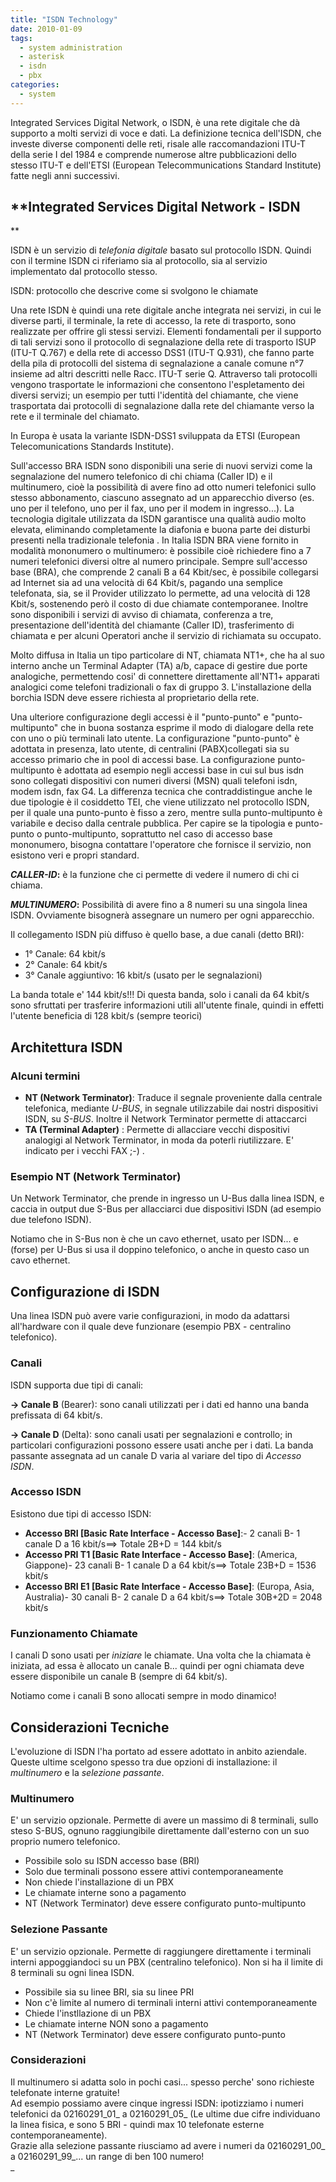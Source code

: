 ```yaml
---
title: "ISDN Technology"
date: 2010-01-09
tags:
  - system administration
  - asterisk
  - isdn
  - pbx
categories:
  - system
---
```

Integrated Services Digital Network, o ISDN, è una rete digitale che dà supporto a molti servizi di voce e dati. La definizione tecnica dell'ISDN, che investe diverse componenti delle reti, risale alle raccomandazioni ITU-T della serie I del 1984 e comprende numerose altre pubblicazioni dello stesso ITU-T e dell'ETSI (European Telecommunications Standard Institute) fatte negli anni successivi.

<!-- truncate -->

## **Integrated Services Digital Network - ISDN

**

ISDN è un servizio di _telefonia digitale_ basato sul protocollo ISDN. Quindi con il termine ISDN ci riferiamo sia al protocollo, sia al servizio implementato dal protocollo stesso.

ISDN: protocollo che descrive come si svolgono le chiamate

Una rete ISDN è quindi una rete digitale anche integrata nei servizi, in cui le diverse parti, il terminale, la rete di accesso, la rete di trasporto, sono realizzate per offrire gli stessi servizi. Elementi fondamentali per il supporto di tali servizi sono il protocollo di segnalazione della rete di trasporto ISUP (ITU-T Q.767) e della rete di accesso DSS1 (ITU-T Q.931), che fanno parte della pila di protocolli del sistema di segnalazione a canale comune n°7 insieme ad altri descritti nelle Racc. ITU-T serie Q. Attraverso tali protocolli vengono trasportate le informazioni che consentono l'espletamento dei diversi servizi; un esempio per tutti l'identità del chiamante, che viene trasportata dai protocolli di segnalazione dalla rete del chiamante verso la rete e il terminale del chiamato.

In Europa è usata la variante ISDN-DSS1 sviluppata da ETSI (European Telecomunications Standards Institute).

Sull'accesso BRA ISDN sono disponibili una serie di nuovi servizi come la segnalazione del numero telefonico di chi chiama (Caller ID) e il multinumero, cioè la possibilità di avere fino ad otto numeri telefonici sullo stesso abbonamento, ciascuno assegnato ad un apparecchio diverso (es. uno per il telefono, uno per il fax, uno per il modem in ingresso...). La tecnologia digitale utilizzata da ISDN garantisce una qualità audio molto elevata, eliminando completamente la diafonia e buona parte dei disturbi presenti nella tradizionale telefonia . In Italia ISDN BRA viene fornito in modalità mononumero o multinumero: è possibile cioè richiedere fino a 7 numeri telefonici diversi oltre al numero principale. Sempre sull'accesso base (BRA), che comprende 2 canali B a 64 Kbit/sec, è possibile collegarsi ad Internet sia ad una velocità di 64 Kbit/s, pagando una semplice telefonata, sia, se il Provider utilizzato lo permette, ad una velocità di 128 Kbit/s, sostenendo però il costo di due chiamate contemporanee. Inoltre sono disponibili i servizi di avviso di chiamata, conferenza a tre, presentazione dell'identità del chiamante (Caller ID), trasferimento di chiamata e per alcuni Operatori anche il servizio di richiamata su occupato.

Molto diffusa in Italia un tipo particolare di NT, chiamata NT1+, che ha al suo interno anche un Terminal Adapter (TA) a/b, capace di gestire due porte analogiche, permettendo cosi' di connettere direttamente all'NT1+ apparati analogici come telefoni tradizionali o fax di gruppo 3. L'installazione della borchia ISDN deve essere richiesta al proprietario della rete.

Una ulteriore configurazione degli accessi è il "punto-punto" e "punto-multipunto" che in buona sostanza esprime il modo di dialogare della rete con uno o più terminali lato utente. La configurazione "punto-punto" è adottata in presenza, lato utente, di centralini (PABX)collegati sia su accesso primario che in pool di accessi base. La configurazione punto-multipunto è adottata ad esempio negli accessi base in cui sul bus isdn sono collegati dispositivi con numeri diversi (MSN) quali telefoni isdn, modem isdn, fax G4. La differenza tecnica che contraddistingue anche le due tipologie è il cosiddetto TEI, che viene utilizzato nel protocollo ISDN, per il quale una punto-punto è fisso a zero, mentre sulla punto-multipunto è variabile e deciso dalla centrale pubblica. Per capire se la tipologia e punto-punto o punto-multipunto, soprattutto nel caso di accesso base mononumero, bisogna contattare l'operatore che fornisce il servizio, non esistono veri e propri standard.

**_CALLER-ID_:** è la funzione che ci permette di vedere il numero di chi ci chiama.

**_MULTINUMERO_:** Possibilità di avere fino a 8 numeri su una singola linea ISDN. Ovviamente bisognerà assegnare un numero per ogni apparecchio.

Il collegamento ISDN più diffuso è quello base, a due canali (detto BRI):

  * 1° Canale: 64 kbit/s
  * 2° Canale: 64 kbit/s
  * 3° Canale aggiuntivo: 16 kbit/s (usato per le segnalazioni)

La banda totale e' 144 kbit/s!!! Di questa banda, solo i canali da 64 kbit/s sono sfruttati per trasferire informazioni utili all'utente finale, quindi in effetti l'utente beneficia di 128 kbit/s (sempre teorici)

## Architettura ISDN

### Alcuni termini

  * **NT (Network Terminator)**: Traduce il segnale proveniente dalla centrale telefonica, mediante _U-BUS_, in segnale utilizzabile dai nostri dispositivi ISDN, su _S-BUS_. Inoltre il Network Terminator permette di attaccarci
  * **TA (Terminal Adapter)** : Permette di allacciare vecchi dispositivi analogigi al Network Terminator, in moda da poterli riutilizzare. E' indicato per i vecchi FAX ;-) .

### Esempio NT (Network Terminator)

Un Network Terminator, che prende in ingresso un U-Bus dalla linea ISDN, e caccia in output due S-Bus per allacciarci due dispositivi ISDN (ad esempio due telefono ISDN).

Notiamo che in S-Bus non è che un cavo ethernet, usato per ISDN... e (forse) per U-Bus si usa il doppino telefonico, o anche in questo caso un cavo ethernet.

## Configurazione di ISDN

Una linea ISDN può avere varie configurazioni, in modo da adattarsi all'hardware con il quale deve funzionare (esempio PBX - centralino telefonico).

### Canali

ISDN supporta due tipi di canali:

**-> Canale B** (Bearer): sono canali utilizzati per i dati ed hanno una banda prefissata di 64 kbit/s.

**-> Canale D** (Delta): sono canali usati per segnalazioni e controllo; in particolari configurazioni possono essere usati anche per i dati. La banda passante assegnata ad un canale D varia al variare del tipo di _Accesso ISDN_.

### Accesso ISDN

Esistono due tipi di accesso ISDN:

  * **Accesso BRI [Basic Rate Interface - Accesso Base]**:- 2 canali B- 1 canale D a 16 kbit/s==> Totale 2B+D = 144 kbit/s
  * **Accesso PRI T1 [Basic Rate Interface - Accesso Base]**: (America, Giappone)- 23 canali B- 1 canale D a 64 kbit/s==> Totale 23B+D = 1536 kbit/s
  * **Accesso BRI E1 [Basic Rate Interface - Accesso Base]**: (Europa, Asia, Australia)- 30 canali B- 2 canale D a 64 kbit/s==> Totale 30B+2D = 2048 kbit/s

### Funzionamento Chiamate

I canali D sono usati per _iniziare_ le chiamate. Una volta che la chiamata è iniziata, ad essa è allocato un canale B... quindi per ogni chiamata deve essere disponibile un canale B (sempre di 64 kbit/s).

Notiamo come i canali B sono allocati sempre in modo dinamico!

## Considerazioni Tecniche

L'evoluzione di ISDN l'ha portato ad essere adottato in anbito aziendale. Queste ultime scelgono spesso tra due opzioni di installazione: il _multinumero_ e la _selezione passante_.

### Multinumero

E' un servizio opzionale. Permette di avere un massimo di 8 terminali, sullo steso S-BUS, ognuno raggiungibile direttamente dall'esterno con un suo proprio numero telefonico.

  * Possibile solo su ISDN accesso base (BRI)
  * Solo due terminali possono essere attivi contemporaneamente
  * Non chiede l'installazione di un PBX
  * Le chiamate interne sono a pagamento
  * NT (Network Terminator) deve essere configurato punto-multipunto

### Selezione Passante

E' un servizio opzionale. Permette di raggiungere direttamente i terminali interni appoggiandoci su un PBX (centralino telefonico). Non si ha il limite di 8 terminali su ogni linea ISDN.

  * Possibile sia su linee BRI, sia su linee PRI
  * Non c'è limite al numero di terminali interni attivi contemporaneamente
  * Chiede l'instllazione di un PBX
  * Le chiamate interne NON sono a pagamento
  * NT (Network Terminator) deve essere configurato punto-punto

### Considerazioni

Il multinumero si adatta solo in pochi casi... spesso perche' sono richieste telefonate interne gratuite!  
Ad esempio possiamo avere cinque ingressi ISDN: ipotizziamo i numeri telefonici da 02160291_01_ a 02160291_05_ (Le ultime due cifre individuano la linea fisica, e sono 5 BRI - quindi max 10 telefonate esterne contemporaneamente).  
 Grazie alla selezione passante riusciamo ad avere i numeri da 02160291_00_ a 02160291_99_... un range di ben 100 numero!  
 _
